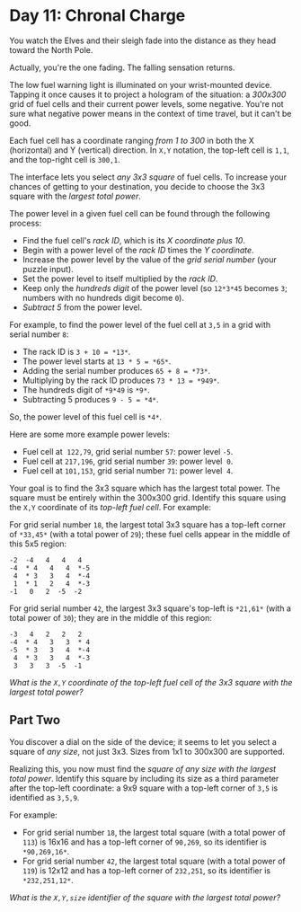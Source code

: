 # Day 11: Chronal Charge

You watch the Elves and their sleigh fade into the distance as they head toward the North Pole.

Actually, you're the one fading. The falling sensation returns.

The low fuel warning light is illuminated on your wrist-mounted device. Tapping it once causes it to project a hologram of the situation: a _300x300_ grid of fuel cells and their current power levels, some negative. You're not sure what negative power means in the context of time travel, but it can't be good.

Each fuel cell has a coordinate ranging _from 1 to 300_ in both the X (horizontal) and Y (vertical) direction. In `X,Y` notation, the top-left cell is `1,1`, and the top-right cell is `300,1`.

The interface lets you select _any 3x3 square_ of fuel cells. To increase your chances of getting to your destination, you decide to choose the 3x3 square with the _largest total power_.

The power level in a given fuel cell can be found through the following process:

- Find the fuel cell's _rack ID_, which is its _X coordinate plus 10_.
- Begin with a power level of the _rack ID_ times the _Y coordinate_.
- Increase the power level by the value of the _grid serial number_ (your puzzle input).
- Set the power level to itself multiplied by the _rack ID_.
- Keep only the _hundreds digit_ of the power level (so `12*3*45` becomes `3`; numbers with no hundreds digit become `0`).
- _Subtract 5_ from the power level.

For example, to find the power level of the fuel cell at `3,5` in a grid with serial number `8`:

- The rack ID is `3 + 10 = *13*`.
- The power level starts at `13 * 5 = *65*`.
- Adding the serial number produces `65 + 8 = *73*`.
- Multiplying by the rack ID produces `73 * 13 = *949*`.
- The hundreds digit of `*9*49` is `*9*`.
- Subtracting 5 produces `9 - 5 = *4*`.

So, the power level of this fuel cell is `*4*`.

Here are some more example power levels:

- Fuel cell at  `122,79`, grid serial number `57`: power level `-5`.
- Fuel cell at `217,196`, grid serial number `39`: power level  `0`.
- Fuel cell at `101,153`, grid serial number `71`: power level  `4`.

Your goal is to find the 3x3 square which has the largest total power. The square must be entirely within the 300x300 grid. Identify this square using the `X,Y` coordinate of its _top-left fuel cell_. For example:

For grid serial number `18`, the largest total 3x3 square has a top-left corner of `*33,45*` (with a total power of `29`); these fuel cells appear in the middle of this 5x5 region:

```
-2  -4   4   4   4
-4  * 4   4   4  *-5
 4  * 3   3   4  *-4
 1  * 1   2   4  *-3
-1   0   2  -5  -2
```

For grid serial number `42`, the largest 3x3 square's top-left is `*21,61*` (with a total power of `30`); they are in the middle of this region:

```
-3   4   2   2   2
-4  * 4   3   3  * 4
-5  * 3   3   4  *-4
 4  * 3   3   4  *-3
 3   3   3  -5  -1
```

_What is the `X,Y` coordinate of the top-left fuel cell of the 3x3 square with the largest total power?_

## Part Two

You discover a dial on the side of the device; it seems to let you select a square of _any size_, not just 3x3. Sizes from 1x1 to 300x300 are supported.

Realizing this, you now must find the _square of any size with the largest total power_. Identify this square by including its size as a third parameter after the top-left coordinate: a 9x9 square with a top-left corner of `3,5` is identified as `3,5,9`.

For example:

- For grid serial number `18`, the largest total square (with a total power of `113`) is 16x16 and has a top-left corner of `90,269`, so its identifier is `*90,269,16*`.
- For grid serial number `42`, the largest total square (with a total power of `119`) is 12x12 and has a top-left corner of `232,251`, so its identifier is `*232,251,12*`.

_What is the `X,Y,size` identifier of the square with the largest total power?_
